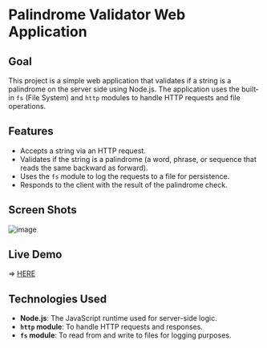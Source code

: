 # Palindrome Validator Web Application

## Goal

This project is a simple web application that validates if a string is a palindrome on the server side using Node.js. The application uses the built-in `fs` (File System) and `http` modules to handle HTTP requests and file operations.

## Features

- Accepts a string via an HTTP request.
- Validates if the string is a palindrome (a word, phrase, or sequence that reads the same backward as forward).
- Uses the `fs` module to log the requests to a file for persistence.
- Responds to the client with the result of the palindrome check.

## Screen Shots
![image](https://github.com/user-attachments/assets/40e349eb-2137-49f8-9e39-db56121b73aa)



## Live Demo
=> [HERE](https://wise-rock-paper-scissors.netlify.app/](https://palindromechecker3000.netlify.app/))


## Technologies Used

- **Node.js**: The JavaScript runtime used for server-side logic.
- **`http` module**: To handle HTTP requests and responses.
- **`fs` module**: To read from and write to files for logging purposes.




